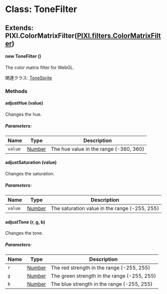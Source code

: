 # Class: ToneFilter

## Extends: PIXI.ColorMatrixFilter([PIXI.filters.ColorMatrixFilter](http://pixijs.download/release/docs/PIXI.filters.ColorMatrixFilter.html))

#### new ToneFilter ()
The color matrix filter for WebGL.

関連クラス: [ToneSprite](ToneSprite.md)

### Methods

#### adjustHue (value)
Changes the hue.

##### Parameters:

| Name | Type | Description |
| --- | --- | --- |
| `value` | [Number](Number.md) | The hue value in the range (-360, 360) |


#### adjustSaturation (value)
Changes the saturation.

##### Parameters:

| Name | Type | Description |
| --- | --- | --- |
| `value` | [Number](Number.md) | The saturation value in the range (-255, 255) |


#### adjustTone (r, g, b)
Changes the tone.

##### Parameters:

| Name | Type | Description |
| --- | --- | --- |
| `r` | [Number](Number.md) | The red strength in the range (-255, 255) |
| `g` | [Number](Number.md) | The green strength in the range (-255, 255) |
| `b` | [Number](Number.md) | The blue strength in the range (-255, 255) |
